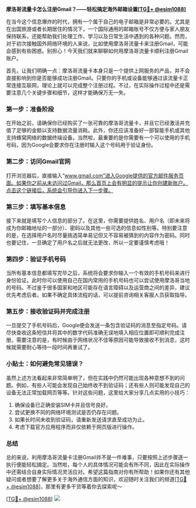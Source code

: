 **摩洛哥流量卡怎么注册Gmail？——轻松搞定海外邮箱设置[[TG💪+ @esim1088](https://t.me/s/esim1088)]**

在当今这个信息爆炸的时代，拥有一个属于自己的电子邮箱是非常必要的。尤其是在出国旅游或者长期居住的情况下，一个国际通用的邮箱账号不仅方便与家人朋友保持联系，还能帮助我们处理工作、学习以及日常生活中遇到的各种问题。然而，对于初次接触国外网络环境的人来说，比如使用摩洛哥流量卡来注册Gmail，可能会感到有些困惑。别担心！今天我们就来聊聊如何用摩洛哥流量卡顺利注册Gmail账户。

首先，让我们明确一点：摩洛哥流量卡本身只是一个提供上网服务的产品，并不会直接影响到你是否能够成功注册Gmail。只要你的手机或设备能够通过该流量卡正常连接互联网，理论上就可以完成整个注册过程。不过，在实际操作过程中还是需要注意几个关键步骤和细节，这样才能确保万无一失。

### 第一步：准备阶段

在开始之前，请确保你已经购买了一张可靠的摩洛哥流量卡，并且它已经激活并充值了足够的金额以支持数据流量消耗。此外，你还应该准备好一部智能手机或其他支持蜂窝网络的数据终端设备。当然啦，最重要的是你需要有一个可以使用的手机号码，因为Google会要求你在注册时输入这个号码用于验证身份。

### 第二步：访问Gmail官网

打开浏览器后，直接输入“www.gmail.com”进入Google提供的官方邮件服务页面。如果你之前从未访问过Gmail，那么首页上会有明显的提示让你创建新账户。点击这个链接后，系统会引导你进入下一步骤。

### 第三步：填写基本信息

接下来就是填写个人信息的部分了。在这里，你需要提供姓名、用户名（即未来将成为你邮箱地址的一部分）、密码以及其他一些可选的信息如性别等。特别要注意的是，在选择用户名时尽量挑选简单易记但又不容易被猜到的内容作为密码。同时也要记住，一旦确定了用户名之后就无法更改，所以一定要谨慎考虑哦！

### 第四步：验证手机号码

当所有基本信息都填写完毕之后，系统将会要求你输入一个有效的手机号码来进行身份验证。此时你可以使用自己在国内常用的手机号码也可以尝试使用摩洛哥当地的号码。不过鉴于很多国家和地区可能存在语言障碍以及运营商之间的差异，建议优先考虑后者。如果不确定具体流程的话，可以提前咨询相关客服人员获取指导。

### 第五步：接收验证码并完成注册

一旦提交了手机号码后，Google便会发送一条包含验证码的消息至指定号码。请尽快查收这条短信并将其中的数字代码准确无误地填入相应位置即可顺利完成注册。需要注意的是，有时候由于网络状况不佳等原因可能导致接收不到消息，这时候就需要耐心等待一段时间再重试了。

### 小贴士：如何避免常见错误？

虽然上述方法看起来非常简单明了，但在实践中仍然可能出现各种意想不到的问题。例如，有些人可能会发现自己始终收不到验证码；还有些人则可能发现自己的设备无法正常加载网页等等。针对这些问题，这里给大家分享几点实用的小技巧：

1. 确保设备已正确安装SIM卡并且信号良好。
2. 尝试更换不同的网络环境测试是否仍存在问题。
3. 如果长时间未收到验证码，请重新发送请求直至成功为止。
4. 考虑下载官方应用程序而非仅依赖于网页版进行操作。

### 总结

总的来说，利用摩洛哥流量卡注册Gmail并不是一件难事，只要按照上述步骤逐一执行便能轻松搞定。当然啦，每个人的具体情况可能会有所不同，因此在实际操作中还需结合自身实际情况灵活应对。希望这篇指南对你有所帮助！如果你还有其他疑问或者想要了解更多关于海外通信方面的知识，欢迎随时关注我们的频道[[TG💪+ @esim1088](https://t.me/s/esim1088)]，那里有更多干货等着你去探索呢～ 

[[TG💪+ @esim1088](https://t.me/s/esim1088)] ![](https://i.postimg.cc/4NQfJmqS/Snipaste-2025-05-13-00-14-12.png)